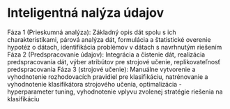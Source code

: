 # Inteligentná nalýza údajov
Fáza 1 (Prieskumná analýza): Základný opis dát spolu s ich charakteristikami, párová analýza dát, formulácia a štatistické overenie hypotéz o dátach, identifikácia problémov v dátach s navrhnutým riešením
Fáza 2 (Predspracovanie údajov): Integrácia a čistenie dát, realizácia predspracovania dát, výber atribútov pre strojové učenie, replikovateľnosť predspracovania
Fáza 3 (strojové učenie): Manuálne vytvorenie a vyhodnotenie rozhodovacích pravidiel pre klasifikáciu, natrénovanie a vyhodnotenie klasifikátora strojového učenia, optimalizácia - hyperparameter tuning, vyhodnotenie vplyvu zvolenej stratégie riešenia na klasifikáciu
